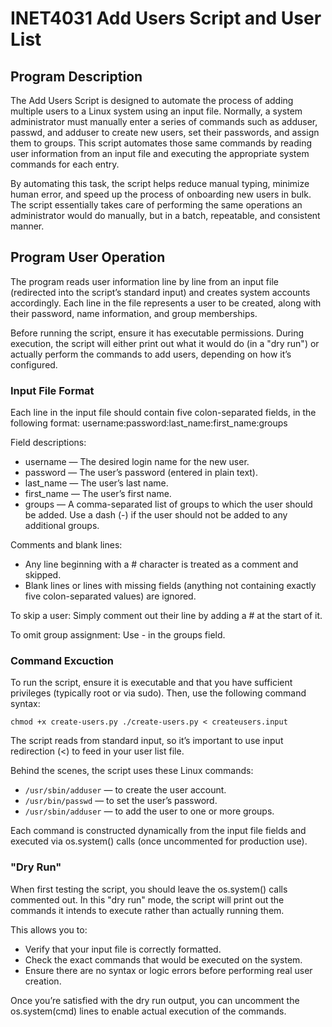 # INET4031 Add Users Script and User List

## Program Description

The Add Users Script is designed to automate the process of adding multiple users to a Linux system using an input file. Normally, a system administrator must manually enter a series of commands such as adduser, passwd, and adduser <username> <group> to create new users, set their passwords, and assign them to groups. This script automates those same commands by reading user information from an input file and executing the appropriate system commands for each entry.

By automating this task, the script helps reduce manual typing, minimize human error, and speed up the process of onboarding new users in bulk. The script essentially takes care of performing the same operations an administrator would do manually, but in a batch, repeatable, and consistent manner.

## Program User Operation

The program reads user information line by line from an input file (redirected into the script’s standard input) and creates system accounts accordingly. Each line in the file represents a user to be created, along with their password, name information, and group memberships.

Before running the script, ensure it has executable permissions. During execution, the script will either print out what it would do (in a "dry run") or actually perform the commands to add users, depending on how it’s configured.

### Input File Format
Each line in the input file should contain five colon-separated fields, in the following format:
username:password:last_name:first_name:groups

Field descriptions:
- username — The desired login name for the new user.
- password — The user’s password (entered in plain text).
- last_name — The user’s last name.
- first_name — The user’s first name.
- groups — A comma-separated list of groups to which the user should be added. Use a dash (-) if the user should not be added to any additional groups.

Comments and blank lines:
- Any line beginning with a # character is treated as a comment and skipped.
- Blank lines or lines with missing fields (anything not containing exactly five colon-separated values) are ignored.

To skip a user:
Simply comment out their line by adding a # at the start of it.

To omit group assignment:
Use - in the groups field.

### Command Excuction
To run the script, ensure it is executable and that you have sufficient privileges (typically root or via sudo). Then, use the following command syntax:

`chmod +x create-users.py
./create-users.py < createusers.input`

The script reads from standard input, so it’s important to use input redirection (<) to feed in your user list file.

Behind the scenes, the script uses these Linux commands:
- `/usr/sbin/adduser` — to create the user account.
- `/usr/bin/passwd` — to set the user’s password.
- `/usr/sbin/adduser` <username> <group> — to add the user to one or more groups.

Each command is constructed dynamically from the input file fields and executed via os.system() calls (once uncommented for production use).

### "Dry Run"
When first testing the script, you should leave the os.system() calls commented out. In this "dry run" mode, the script will print out the commands it intends to execute rather than actually running them.

This allows you to:
- Verify that your input file is correctly formatted.
- Check the exact commands that would be executed on the system.
- Ensure there are no syntax or logic errors before performing real user creation.

Once you’re satisfied with the dry run output, you can uncomment the os.system(cmd) lines to enable actual execution of the commands.
